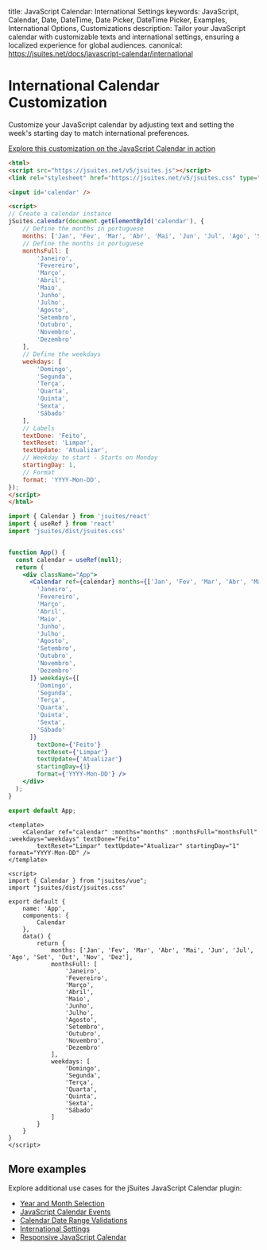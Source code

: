 title: JavaScript Calendar: International Settings
keywords: JavaScript, Calendar, Date, DateTime, Date Picker, DateTime Picker, Examples, International Options, Customizations
description: Tailor your JavaScript calendar with customizable texts and international settings, ensuring a localized experience for global audiences.
canonical: https://jsuites.net/docs/javascript-calendar/international

# International Calendar Customization

Customize your JavaScript calendar by adjusting text and setting the week's starting day to match international preferences.
  
[Explore this customization on the JavaScript Calendar in action](https://jsfiddle.net/spreadsheet/s6bpwxef/)  
  

```html
<html>
<script src="https://jsuites.net/v5/jsuites.js"></script>
<link rel="stylesheet" href="https://jsuites.net/v5/jsuites.css" type="text/css" />

<input id='calendar' />

<script>
// Create a calendar instance
jSuites.calendar(document.getElementById('calendar'), {
    // Define the months in portuguese
    months: ['Jan', 'Fev', 'Mar', 'Abr', 'Mai', 'Jun', 'Jul', 'Ago', 'Set', 'Out', 'Nov', 'Dez'],
    // Define the months in portuguese
    monthsFull: [
        'Janeiro',
        'Fevereiro',
        'Março',
        'Abril',
        'Maio',
        'Junho',
        'Julho',
        'Agosto',
        'Setembro',
        'Outubro',
        'Novembro',
        'Dezembro'
    ],
    // Define the weekdays
    weekdays: [
        'Domingo',
        'Segunda',
        'Terça',
        'Quarta',
        'Quinta',
        'Sexta',
        'Sábado'
    ],
    // Labels
    textDone: 'Feito',
    textReset: 'Limpar',
    textUpdate: 'Atualizar',
    // Weekday to start - Starts on Monday
    startingDay: 1,
    // Format
    format: 'YYYY-Mon-DD',
});
</script>
</html>
```
```jsx
import { Calendar } from 'jsuites/react'
import { useRef } from 'react'
import 'jsuites/dist/jsuites.css'


function App() {
  const calendar = useRef(null);
  return (
    <div className="App">
      <Calendar ref={calendar} months={['Jan', 'Fev', 'Mar', 'Abr', 'Mai', 'Jun', 'Jul', 'Ago', 'Set', 'Out', 'Nov', 'Dez']} monthsFull={[
        'Janeiro',
        'Fevereiro',
        'Março',
        'Abril',
        'Maio',
        'Junho',
        'Julho',
        'Agosto',
        'Setembro',
        'Outubro',
        'Novembro',
        'Dezembro'
      ]} weekdays={[
        'Domingo',
        'Segunda',
        'Terça',
        'Quarta',
        'Quinta',
        'Sexta',
        'Sábado'
      ]}
        textDone={'Feito'}
        textReset={'Limpar'}
        textUpdate={'Atualizar'}
        startingDay={1}
        format={'YYYY-Mon-DD'} />
    </div>
  );
}

export default App;
```
```vue
<template>
    <Calendar ref="calendar" :months="months" :monthsFull="monthsFull" :weekdays="weekdays" textDone="Feito"
        textReset="Limpar" textUpdate="Atualizar" startingDay="1" format="YYYY-Mon-DD" />
</template>

<script>
import { Calendar } from "jsuites/vue";
import "jsuites/dist/jsuites.css"

export default {
    name: 'App',
    components: {
        Calendar
    },
    data() {
        return {
            months: ['Jan', 'Fev', 'Mar', 'Abr', 'Mai', 'Jun', 'Jul', 'Ago', 'Set', 'Out', 'Nov', 'Dez'],
            monthsFull: [
                'Janeiro',
                'Fevereiro',
                'Março',
                'Abril',
                'Maio',
                'Junho',
                'Julho',
                'Agosto',
                'Setembro',
                'Outubro',
                'Novembro',
                'Dezembro'
            ],
            weekdays: [
                'Domingo',
                'Segunda',
                'Terça',
                'Quarta',
                'Quinta',
                'Sexta',
                'Sábado'
            ]
        }
    }
}
</script>
```


## More examples

Explore additional use cases for the jSuites JavaScript Calendar plugin:

* [Year and Month Selection](/docs/javascript-calendar/year-month)
* [JavaScript Calendar Events](/docs/javascript-calendar/events)
* [Calendar Date Range Validations](/docs/javascript-calendar/valid-range)
* [International Settings](/docs/javascript-calendar/international)
* [Responsive JavaScript Calendar](/docs/javascript-calendar/mobile)
